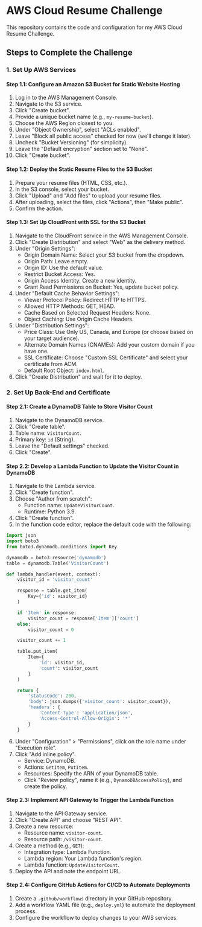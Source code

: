 # AWS Cloud Resume Challenge

This repository contains the code and configuration for my AWS Cloud Resume Challenge.

## Steps to Complete the Challenge

### 1. Set Up AWS Services

#### Step 1.1: Configure an Amazon S3 Bucket for Static Website Hosting
1. Log in to the AWS Management Console.
2. Navigate to the S3 service.
3. Click "Create bucket".
4. Provide a unique bucket name (e.g., `my-resume-bucket`).
5. Choose the AWS Region closest to you.
6. Under "Object Ownership", select "ACLs enabled".
7. Leave "Block all public access" checked for now (we'll change it later).
8. Uncheck "Bucket Versioning" (for simplicity).
9. Leave the "Default encryption" section set to "None".
10. Click "Create bucket".

#### Step 1.2: Deploy the Static Resume Files to the S3 Bucket
1. Prepare your resume files (HTML, CSS, etc.).
2. In the S3 console, select your bucket.
3. Click "Upload" and "Add files" to upload your resume files.
4. After uploading, select the files, click "Actions", then "Make public".
5. Confirm the action.

#### Step 1.3: Set Up CloudFront with SSL for the S3 Bucket
1. Navigate to the CloudFront service in the AWS Management Console.
2. Click "Create Distribution" and select "Web" as the delivery method.
3. Under "Origin Settings":
   - Origin Domain Name: Select your S3 bucket from the dropdown.
   - Origin Path: Leave empty.
   - Origin ID: Use the default value.
   - Restrict Bucket Access: Yes.
   - Origin Access Identity: Create a new identity.
   - Grant Read Permissions on Bucket: Yes, update bucket policy.
4. Under "Default Cache Behavior Settings":
   - Viewer Protocol Policy: Redirect HTTP to HTTPS.
   - Allowed HTTP Methods: GET, HEAD.
   - Cache Based on Selected Request Headers: None.
   - Object Caching: Use Origin Cache Headers.
5. Under "Distribution Settings":
   - Price Class: Use Only US, Canada, and Europe (or choose based on your target audience).
   - Alternate Domain Names (CNAMEs): Add your custom domain if you have one.
   - SSL Certificate: Choose "Custom SSL Certificate" and select your certificate from ACM.
   - Default Root Object: `index.html`.
6. Click "Create Distribution" and wait for it to deploy.

### 2. Set Up Back-End and Certificate

#### Step 2.1: Create a DynamoDB Table to Store Visitor Count
1. Navigate to the DynamoDB service.
2. Click "Create table".
3. Table name: `VisitorCount`.
4. Primary key: `id` (String).
5. Leave the "Default settings" checked.
6. Click "Create".

#### Step 2.2: Develop a Lambda Function to Update the Visitor Count in DynamoDB
1. Navigate to the Lambda service.
2. Click "Create function".
3. Choose "Author from scratch":
   - Function name: `UpdateVisitorCount`.
   - Runtime: Python 3.9.
4. Click "Create function".
5. In the function code editor, replace the default code with the following:

```python
import json
import boto3
from boto3.dynamodb.conditions import Key

dynamodb = boto3.resource('dynamodb')
table = dynamodb.Table('VisitorCount')

def lambda_handler(event, context):
    visitor_id = 'visitor_count'

    response = table.get_item(
        Key={'id': visitor_id}
    )

    if 'Item' in response:
        visitor_count = response['Item']['count']
    else:
        visitor_count = 0

    visitor_count += 1

    table.put_item(
        Item={
            'id': visitor_id,
            'count': visitor_count
        }
    )

    return {
        'statusCode': 200,
        'body': json.dumps({'visitor_count': visitor_count}),
        'headers': {
            'Content-Type': 'application/json',
            'Access-Control-Allow-Origin': '*'
        }
    }
```

6. Under "Configuration" > "Permissions", click on the role name under "Execution role".
7. Click "Add inline policy".
   - Service: DynamoDB.
   - Actions: `GetItem`, `PutItem`.
   - Resources: Specify the ARN of your DynamoDB table.
   - Click "Review policy", name it (e.g., `DynamoDBAccessPolicy`), and create the policy.

#### Step 2.3: Implement API Gateway to Trigger the Lambda Function
1. Navigate to the API Gateway service.
2. Click "Create API" and choose "REST API".
3. Create a new resource:
   - Resource name: `visitor-count`.
   - Resource path: `/visitor-count`.
4. Create a method (e.g., `GET`):
   - Integration type: Lambda Function.
   - Lambda region: Your Lambda function's region.
   - Lambda function: `UpdateVisitorCount`.
5. Deploy the API and note the endpoint URL.


#### Step 2.4: Configure GitHub Actions for CI/CD to Automate Deployments
1. Create a `.github/workflows` directory in your GitHub repository.
2. Add a workflow YAML file (e.g., `deploy.yml`) to automate the deployment process.
3. Configure the workflow to deploy changes to your AWS services.

